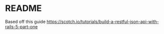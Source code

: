 # README
Based off this guide https://scotch.io/tutorials/build-a-restful-json-api-with-rails-5-part-one
